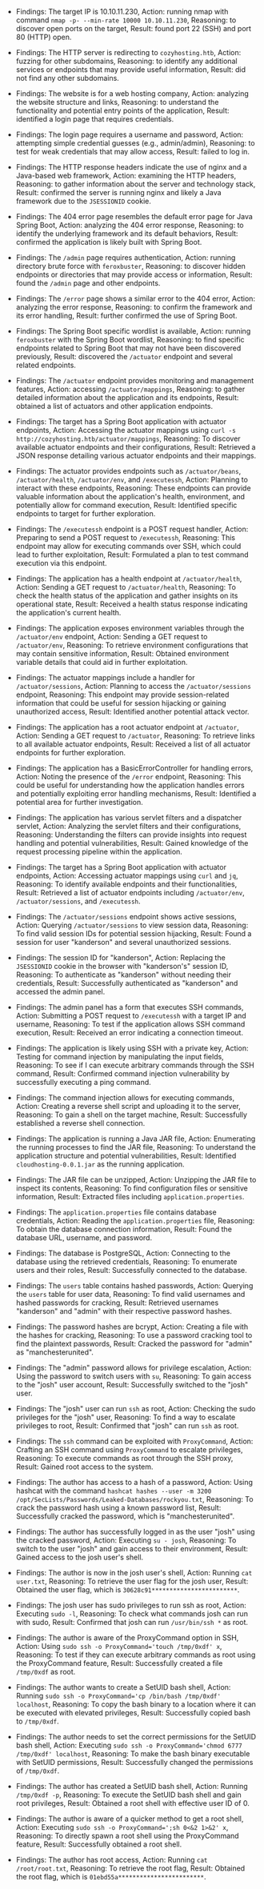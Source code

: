 * Findings: The target IP is 10.10.11.230, Action: running nmap with command `nmap -p- --min-rate 10000 10.10.11.230`, Reasoning: to discover open ports on the target, Result: found port 22 (SSH) and port 80 (HTTP) open.

* Findings: The HTTP server is redirecting to `cozyhosting.htb`, Action: fuzzing for other subdomains, Reasoning: to identify any additional services or endpoints that may provide useful information, Result: did not find any other subdomains.

* Findings: The website is for a web hosting company, Action: analyzing the website structure and links, Reasoning: to understand the functionality and potential entry points of the application, Result: identified a login page that requires credentials.

* Findings: The login page requires a username and password, Action: attempting simple credential guesses (e.g., admin/admin), Reasoning: to test for weak credentials that may allow access, Result: failed to log in.

* Findings: The HTTP response headers indicate the use of nginx and a Java-based web framework, Action: examining the HTTP headers, Reasoning: to gather information about the server and technology stack, Result: confirmed the server is running nginx and likely a Java framework due to the `JSESSIONID` cookie.

* Findings: The 404 error page resembles the default error page for Java Spring Boot, Action: analyzing the 404 error response, Reasoning: to identify the underlying framework and its default behaviors, Result: confirmed the application is likely built with Spring Boot.

* Findings: The `/admin` page requires authentication, Action: running directory brute force with `feroxbuster`, Reasoning: to discover hidden endpoints or directories that may provide access or information, Result: found the `/admin` page and other endpoints.

* Findings: The `/error` page shows a similar error to the 404 error, Action: analyzing the error response, Reasoning: to confirm the framework and its error handling, Result: further confirmed the use of Spring Boot.

* Findings: The Spring Boot specific wordlist is available, Action: running `feroxbuster` with the Spring Boot wordlist, Reasoning: to find specific endpoints related to Spring Boot that may not have been discovered previously, Result: discovered the `/actuator` endpoint and several related endpoints.

* Findings: The `/actuator` endpoint provides monitoring and management features, Action: accessing `/actuator/mappings`, Reasoning: to gather detailed information about the application and its endpoints, Result: obtained a list of actuators and other application endpoints.
* Findings: The target has a Spring Boot application with actuator endpoints, Action: Accessing the actuator mappings using `curl -s http://cozyhosting.htb/actuator/mappings`, Reasoning: To discover available actuator endpoints and their configurations, Result: Retrieved a JSON response detailing various actuator endpoints and their mappings.
* Findings: The actuator provides endpoints such as `/actuator/beans`, `/actuator/health`, `/actuator/env`, and `/executessh`, Action: Planning to interact with these endpoints, Reasoning: These endpoints can provide valuable information about the application's health, environment, and potentially allow for command execution, Result: Identified specific endpoints to target for further exploration.
* Findings: The `/executessh` endpoint is a POST request handler, Action: Preparing to send a POST request to `/executessh`, Reasoning: This endpoint may allow for executing commands over SSH, which could lead to further exploitation, Result: Formulated a plan to test command execution via this endpoint.
* Findings: The application has a health endpoint at `/actuator/health`, Action: Sending a GET request to `/actuator/health`, Reasoning: To check the health status of the application and gather insights on its operational state, Result: Received a health status response indicating the application's current health.
* Findings: The application exposes environment variables through the `/actuator/env` endpoint, Action: Sending a GET request to `/actuator/env`, Reasoning: To retrieve environment configurations that may contain sensitive information, Result: Obtained environment variable details that could aid in further exploitation.
* Findings: The actuator mappings include a handler for `/actuator/sessions`, Action: Planning to access the `/actuator/sessions` endpoint, Reasoning: This endpoint may provide session-related information that could be useful for session hijacking or gaining unauthorized access, Result: Identified another potential attack vector.
* Findings: The application has a root actuator endpoint at `/actuator`, Action: Sending a GET request to `/actuator`, Reasoning: To retrieve links to all available actuator endpoints, Result: Received a list of all actuator endpoints for further exploration.
* Findings: The application has a BasicErrorController for handling errors, Action: Noting the presence of the `/error` endpoint, Reasoning: This could be useful for understanding how the application handles errors and potentially exploiting error handling mechanisms, Result: Identified a potential area for further investigation.
* Findings: The application has various servlet filters and a dispatcher servlet, Action: Analyzing the servlet filters and their configurations, Reasoning: Understanding the filters can provide insights into request handling and potential vulnerabilities, Result: Gained knowledge of the request processing pipeline within the application.
* Findings: The target has a Spring Boot application with actuator endpoints, Action: Accessing actuator mappings using `curl` and `jq`, Reasoning: To identify available endpoints and their functionalities, Result: Retrieved a list of actuator endpoints including `/actuator/env`, `/actuator/sessions`, and `/executessh`.

* Findings: The `/actuator/sessions` endpoint shows active sessions, Action: Querying `/actuator/sessions` to view session data, Reasoning: To find valid session IDs for potential session hijacking, Result: Found a session for user "kanderson" and several unauthorized sessions.

* Findings: The session ID for "kanderson", Action: Replacing the `JSESSIONID` cookie in the browser with "kanderson's" session ID, Reasoning: To authenticate as "kanderson" without needing their credentials, Result: Successfully authenticated as "kanderson" and accessed the admin panel.

* Findings: The admin panel has a form that executes SSH commands, Action: Submitting a POST request to `/executessh` with a target IP and username, Reasoning: To test if the application allows SSH command execution, Result: Received an error indicating a connection timeout.

* Findings: The application is likely using SSH with a private key, Action: Testing for command injection by manipulating the input fields, Reasoning: To see if I can execute arbitrary commands through the SSH command, Result: Confirmed command injection vulnerability by successfully executing a ping command.

* Findings: The command injection allows for executing commands, Action: Creating a reverse shell script and uploading it to the server, Reasoning: To gain a shell on the target machine, Result: Successfully established a reverse shell connection.

* Findings: The application is running a Java JAR file, Action: Enumerating the running processes to find the JAR file, Reasoning: To understand the application structure and potential vulnerabilities, Result: Identified `cloudhosting-0.0.1.jar` as the running application.

* Findings: The JAR file can be unzipped, Action: Unzipping the JAR file to inspect its contents, Reasoning: To find configuration files or sensitive information, Result: Extracted files including `application.properties`.

* Findings: The `application.properties` file contains database credentials, Action: Reading the `application.properties` file, Reasoning: To obtain the database connection information, Result: Found the database URL, username, and password.

* Findings: The database is PostgreSQL, Action: Connecting to the database using the retrieved credentials, Reasoning: To enumerate users and their roles, Result: Successfully connected to the database.

* Findings: The `users` table contains hashed passwords, Action: Querying the `users` table for user data, Reasoning: To find valid usernames and hashed passwords for cracking, Result: Retrieved usernames "kanderson" and "admin" with their respective password hashes.

* Findings: The password hashes are bcrypt, Action: Creating a file with the hashes for cracking, Reasoning: To use a password cracking tool to find the plaintext passwords, Result: Cracked the password for "admin" as "manchesterunited".

* Findings: The "admin" password allows for privilege escalation, Action: Using the password to switch users with `su`, Reasoning: To gain access to the "josh" user account, Result: Successfully switched to the "josh" user.

* Findings: The "josh" user can run `ssh` as root, Action: Checking the sudo privileges for the "josh" user, Reasoning: To find a way to escalate privileges to root, Result: Confirmed that "josh" can run `ssh` as root.

* Findings: The `ssh` command can be exploited with `ProxyCommand`, Action: Crafting an SSH command using `ProxyCommand` to escalate privileges, Reasoning: To execute commands as root through the SSH proxy, Result: Gained root access to the system.
* Findings: The author has access to a hash of a password, Action: Using hashcat with the command `hashcat hashes --user -m 3200 /opt/SecLists/Passwords/Leaked-Databases/rockyou.txt`, Reasoning: To crack the password hash using a known password list, Result: Successfully cracked the password, which is "manchesterunited".

* Findings: The author has successfully logged in as the user "josh" using the cracked password, Action: Executing `su - josh`, Reasoning: To switch to the user "josh" and gain access to their environment, Result: Gained access to the josh user's shell.

* Findings: The author is now in the josh user's shell, Action: Running `cat user.txt`, Reasoning: To retrieve the user flag for the josh user, Result: Obtained the user flag, which is `30628c91************************`.

* Findings: The josh user has sudo privileges to run ssh as root, Action: Executing `sudo -l`, Reasoning: To check what commands josh can run with sudo, Result: Confirmed that josh can run `/usr/bin/ssh *` as root.

* Findings: The author is aware of the ProxyCommand option in SSH, Action: Using `sudo ssh -o ProxyCommand='touch /tmp/0xdf' x`, Reasoning: To test if they can execute arbitrary commands as root using the ProxyCommand feature, Result: Successfully created a file `/tmp/0xdf` as root.

* Findings: The author wants to create a SetUID bash shell, Action: Running `sudo ssh -o ProxyCommand='cp /bin/bash /tmp/0xdf' localhost`, Reasoning: To copy the bash binary to a location where it can be executed with elevated privileges, Result: Successfully copied bash to `/tmp/0xdf`.

* Findings: The author needs to set the correct permissions for the SetUID bash shell, Action: Executing `sudo ssh -o ProxyCommand='chmod 6777 /tmp/0xdf' localhost`, Reasoning: To make the bash binary executable with SetUID permissions, Result: Successfully changed the permissions of `/tmp/0xdf`.

* Findings: The author has created a SetUID bash shell, Action: Running `/tmp/0xdf -p`, Reasoning: To execute the SetUID bash shell and gain root privileges, Result: Obtained a root shell with effective user ID of 0.

* Findings: The author is aware of a quicker method to get a root shell, Action: Executing `sudo ssh -o ProxyCommand=';sh 0<&2 1>&2' x`, Reasoning: To directly spawn a root shell using the ProxyCommand feature, Result: Successfully obtained a root shell.

* Findings: The author has root access, Action: Running `cat /root/root.txt`, Reasoning: To retrieve the root flag, Result: Obtained the root flag, which is `01ebd55a************************`.
